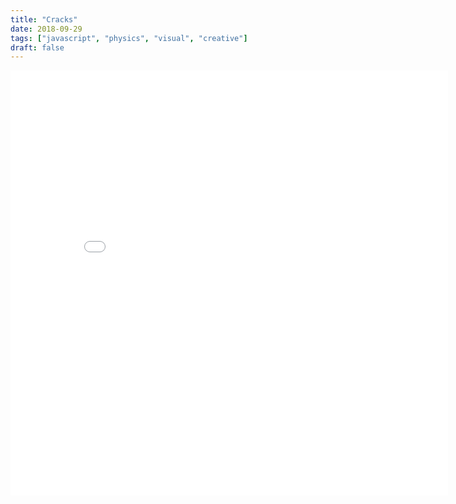```yaml
---
title: "Cracks"
date: 2018-09-29
tags: ["javascript", "physics", "visual", "creative"]
draft: false
---
```


<iframe class='iframe' src="/cracks/index.html" width="700" height="680" frameBorder="0"></iframe>
